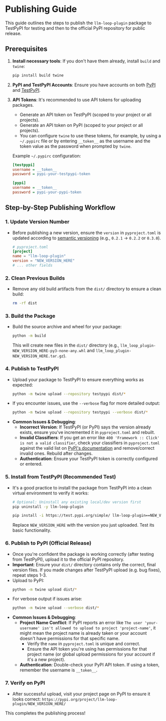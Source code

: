# Publishing Guide

This guide outlines the steps to publish the `llm-loop-plugin` package to TestPyPI for testing and then to the official PyPI repository for public release.

## Prerequisites

1.  **Install necessary tools**:
    If you don't have them already, install `build` and `twine`:
    ```bash
    pip install build twine
    ```

2.  **PyPI and TestPyPI Accounts**:
    Ensure you have accounts on both [PyPI](https://pypi.org/) and [TestPyPI](https://test.pypi.org/).

3.  **API Tokens**:
    It's recommended to use API tokens for uploading packages.
    *   Generate an API token on TestPyPI (scoped to your project or all projects).
    *   Generate an API token on PyPI (scoped to your project or all projects).
    *   You can configure `twine` to use these tokens, for example, by using a `~/.pypirc` file or by entering `__token__` as the username and the token value as the password when prompted by `twine`.

    Example `~/.pypirc` configuration:
    ```ini
    [testpypi]
    username = __token__
    password = pypi-your-testpypi-token

    [pypi]
    username = __token__
    password = pypi-your-pypi-token
    ```

## Step-by-Step Publishing Workflow

### 1. Update Version Number

*   Before publishing a new version, ensure the `version` in `pyproject.toml` is updated according to [semantic versioning](https://semver.org/) (e.g., `0.2.1` -> `0.2.2` or `0.3.0`).
    ```toml
    # pyproject.toml
    [project]
    name = "llm-loop-plugin"
    version = "NEW_VERSION_HERE"
    # ... other fields
    ```

### 2. Clean Previous Builds

*   Remove any old build artifacts from the `dist/` directory to ensure a clean build:
    ```bash
    rm -rf dist
    ```

### 3. Build the Package

*   Build the source archive and wheel for your package:
    ```bash
    python -m build
    ```
    This will create new files in the `dist/` directory (e.g., `llm_loop_plugin-NEW_VERSION_HERE-py3-none-any.whl` and `llm_loop_plugin-NEW_VERSION_HERE.tar.gz`).

### 4. Publish to TestPyPI

*   Upload your package to TestPyPI to ensure everything works as expected:
    ```bash
    python -m twine upload --repository testpypi dist/*
    ```
*   If you encounter issues, use the `--verbose` flag for more detailed output:
    ```bash
    python -m twine upload --repository testpypi --verbose dist/*
    ```
*   **Common Issues & Debugging**:
    *   **Incorrect Version**: If TestPyPI (or PyPI) says the version already exists, ensure you've incremented it in `pyproject.toml` and rebuilt.
    *   **Invalid Classifiers**: If you get an error like `400 'Framework :: Click' is not a valid classifier`, check your classifiers in `pyproject.toml` against the valid list on [PyPI's documentation](https://packaging.python.org/specifications/core-metadata/#trove-classifiers) and remove/correct invalid ones. Rebuild after changes.
    *   **Authentication**: Ensure your TestPyPI token is correctly configured or entered.

### 5. Install from TestPyPI (Recommended Test)

*   It's a good practice to install the package from TestPyPI into a clean virtual environment to verify it works:
    ```bash
    # Optional: Uninstall any existing local/dev version first
    pip uninstall -y llm-loop-plugin

    pip install -i https://test.pypi.org/simple/ llm-loop-plugin==NEW_VERSION_HERE
    ```
    Replace `NEW_VERSION_HERE` with the version you just uploaded. Test its basic functionality.

### 6. Publish to PyPI (Official Release)

*   Once you're confident the package is working correctly (after testing from TestPyPI), upload it to the official PyPI repository.
*   **Important**: Ensure your `dist/` directory contains only the correct, final version files. If you made changes after TestPyPI upload (e.g. bug fixes), repeat steps 1-3.
*   Upload to PyPI:
    ```bash
    python -m twine upload dist/*
    ```
*   For verbose output if issues arise:
    ```bash
    python -m twine upload --verbose dist/*
    ```
*   **Common Issues & Debugging**:
    *   **Project Name Conflict**: If PyPI reports an error like `The user 'your-username' isn't allowed to upload to project 'project-name'`, it might mean the project name is already taken or your account doesn't have permissions for that specific name.
        *   Verify the `name` in `pyproject.toml` is unique and correct.
        *   Ensure the API token you're using has permissions for that project name (or global upload permissions for your account if it's a new project).
    *   **Authentication**: Double-check your PyPI API token. If using a token, remember the username is `__token__`.

### 7. Verify on PyPI

*   After successful upload, visit your project page on PyPI to ensure it looks correct:
    `https://pypi.org/project/llm-loop-plugin/NEW_VERSION_HERE/`

This completes the publishing process!